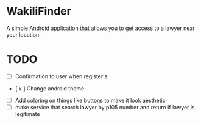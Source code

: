 # WakiliFinder
A simple Android application that allows you to get access to a lawyer near your location.

# TODO

* [ ] Confirmation to user when register's
* [ x ] Change android theme
* [ ] Add coloring on things like buttons to make it look aesthetic
* [ ] make service that search lawyer by p105 number and return if lawyer is legitimate